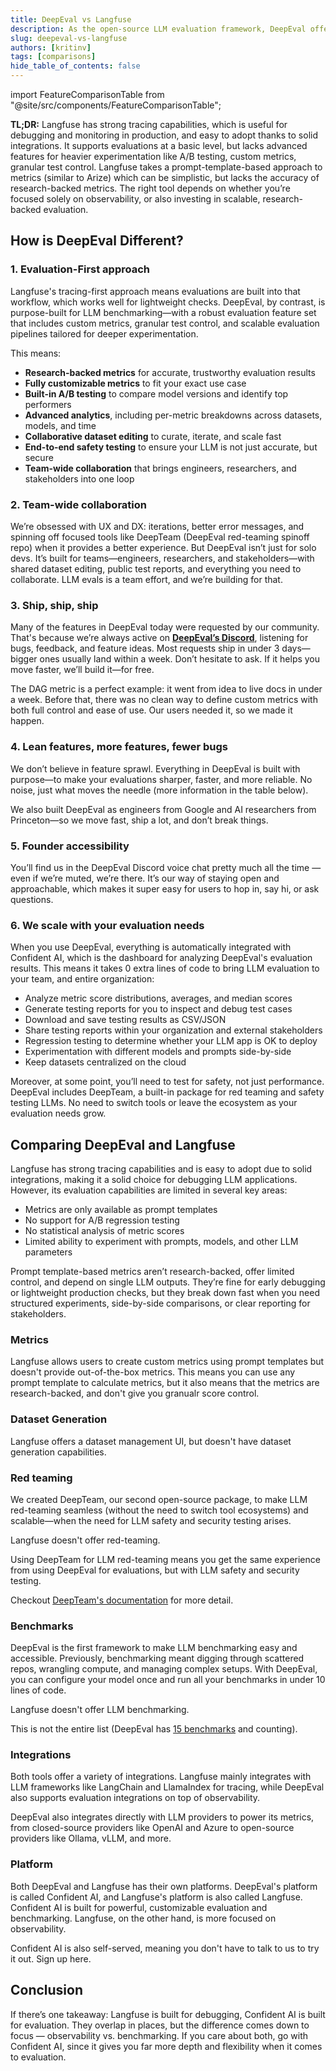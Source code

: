```yaml
---
title: DeepEval vs Langfuse
description: As the open-source LLM evaluation framework, DeepEval offers everything from evaluating LLM agents to generating synthetic datasets required for evaluation.
slug: deepeval-vs-langfuse
authors: [kritinv]
tags: [comparisons]
hide_table_of_contents: false
---
```


import FeatureComparisonTable from "@site/src/components/FeatureComparisonTable";

**TL;DR:** Langfuse has strong tracing capabilities, which is useful for debugging and monitoring in production, and easy to adopt thanks to solid integrations. It supports evaluations at a basic level, but lacks advanced features for heavier experimentation like A/B testing, custom metrics, granular test control. Langfuse takes a prompt-template-based approach to metrics (similar to Arize) which can be simplistic, but lacks the accuracy of research-backed metrics. The right tool depends on whether you’re focused solely on observability, or also investing in scalable, research-backed evaluation.

## How is DeepEval Different?

### 1. Evaluation-First approach

Langfuse's tracing-first approach means evaluations are built into that workflow, which works well for lightweight checks. DeepEval, by contrast, is purpose-built for LLM benchmarking—with a robust evaluation feature set that includes custom metrics, granular test control, and scalable evaluation pipelines tailored for deeper experimentation.

This means:

- **Research-backed metrics** for accurate, trustworthy evaluation results
- **Fully customizable metrics** to fit your exact use case
- **Built-in A/B testing** to compare model versions and identify top performers
- **Advanced analytics**, including per-metric breakdowns across datasets, models, and time
- **Collaborative dataset editing** to curate, iterate, and scale fast
- **End-to-end safety testing** to ensure your LLM is not just accurate, but secure
- **Team-wide collaboration** that brings engineers, researchers, and stakeholders into one loop

### 2. Team-wide collaboration

We’re obsessed with UX and DX: iterations, better error messages, and spinning off focused tools like DeepTeam (DeepEval red-teaming spinoff repo) when it provides a better experience. But DeepEval isn’t just for solo devs. It’s built for teams—engineers, researchers, and stakeholders—with shared dataset editing, public test reports, and everything you need to collaborate. LLM evals is a team effort, and we’re building for that.

### 3. Ship, ship, ship

Many of the features in DeepEval today were requested by our community. That's because we’re always active on [**DeepEval’s Discord**](https://discord.gg/a3K9c8GRGt), listening for bugs, feedback, and feature ideas. Most requests ship in under 3 days—bigger ones usually land within a week. Don’t hesitate to ask. If it helps you move faster, we’ll build it—for free.

The DAG metric is a perfect example: it went from idea to live docs in under a week. Before that, there was no clean way to define custom metrics with both full control and ease of use. Our users needed it, so we made it happen.

### 4. Lean features, more features, fewer bugs

We don’t believe in feature sprawl. Everything in DeepEval is built with purpose—to make your evaluations sharper, faster, and more reliable. No noise, just what moves the needle (more information in the table below).

We also built DeepEval as engineers from Google and AI researchers from Princeton—so we move fast, ship a lot, and don’t break things.

### 5. Founder accessibility

You’ll find us in the DeepEval Discord voice chat pretty much all the time — even if we’re muted, we’re there. It’s our way of staying open and approachable, which makes it super easy for users to hop in, say hi, or ask questions.

### 6. We scale with your evaluation needs

When you use DeepEval, everything is automatically integrated with Confident AI, which is the dashboard for analyzing DeepEval's evaluation results. This means it takes 0 extra lines of code to bring LLM evaluation to your team, and entire organization:

- Analyze metric score distributions, averages, and median scores
- Generate testing reports for you to inspect and debug test cases
- Download and save testing results as CSV/JSON
- Share testing reports within your organization and external stakeholders
- Regression testing to determine whether your LLM app is OK to deploy
- Experimentation with different models and prompts side-by-side
- Keep datasets centralized on the cloud

Moreover, at some point, you’ll need to test for safety, not just performance. DeepEval includes DeepTeam, a built-in package for red teaming and safety testing LLMs. No need to switch tools or leave the ecosystem as your evaluation needs grow.

## Comparing DeepEval and Langfuse

Langfuse has strong tracing capabilities and is easy to adopt due to solid integrations, making it a solid choice for debugging LLM applications. However, its evaluation capabilities are limited in several key areas:

- Metrics are only available as prompt templates
- No support for A/B regression testing
- No statistical analysis of metric scores
- Limited ability to experiment with prompts, models, and other LLM parameters

Prompt template-based metrics aren’t research-backed, offer limited control, and depend on single LLM outputs. They’re fine for early debugging or lightweight production checks, but they break down fast when you need structured experiments, side-by-side comparisons, or clear reporting for stakeholders.

### Metrics

Langfuse allows users to create custom metrics using prompt templates but doesn't provide out-of-the-box metrics. This means you can use any prompt template to calculate metrics, but it also means that the metrics are research-backed, and don't give you granualr score control.

<FeatureComparisonTable type="langfuse::metrics" competitor="Langfuse" />

### Dataset Generation

Langfuse offers a dataset management UI, but doesn't have dataset generation capabilities.

<FeatureComparisonTable type="langfuse::synthesizer" competitor="Langfuse" />

### Red teaming

We created DeepTeam, our second open-source package, to make LLM red-teaming seamless (without the need to switch tool ecosystems) and scalable—when the need for LLM safety and security testing arises.

Langfuse doesn't offer red-teaming.

<FeatureComparisonTable type="langfuse::redTeaming" competitor="Langfuse" />

Using DeepTeam for LLM red-teaming means you get the same experience from using DeepEval for evaluations, but with LLM safety and security testing.

Checkout [DeepTeam's documentation](https://www.trydeepteam.com/docs/getting-started) for more detail.

### Benchmarks

DeepEval is the first framework to make LLM benchmarking easy and accessible. Previously, benchmarking meant digging through scattered repos, wrangling compute, and managing complex setups. With DeepEval, you can configure your model once and run all your benchmarks in under 10 lines of code.

Langfuse doesn't offer LLM benchmarking.

<FeatureComparisonTable type="langfuse::benchmarks" competitor="Langfuse" />

This is not the entire list (DeepEval has [15 benchmarks](/docs/benchmarks-introduction) and counting).

### Integrations

Both tools offer a variety of integrations. Langfuse mainly integrates with LLM frameworks like LangChain and LlamaIndex for tracing, while DeepEval also supports evaluation integrations on top of observability.

<FeatureComparisonTable type="langfuse::integrations" competitor="Langfuse" />

DeepEval also integrates directly with LLM providers to power its metrics, from closed-source providers like OpenAI and Azure to open-source providers like Ollama, vLLM, and more.

### Platform

Both DeepEval and Langfuse has their own platforms. DeepEval's platform is called Confident AI, and Langfuse's platform is also called Langfuse. Confident AI is built for powerful, customizable evaluation and benchmarking. Langfuse, on the other hand, is more focused on observability.

<FeatureComparisonTable type="langfuse::platform" competitor="Langfuse" />

Confident AI is also self-served, meaning you don't have to talk to us to try it out. Sign up here.

## Conclusion

If there’s one takeaway: Langfuse is built for debugging, Confident AI is built for evaluation. They overlap in places, but the difference comes down to focus — observability vs. benchmarking. If you care about both, go with Confident AI, since it gives you far more depth and flexibility when it comes to evaluation.
